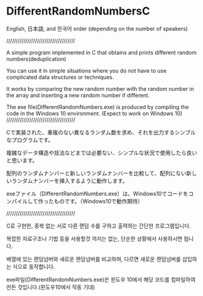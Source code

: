 # DifferentRandomNumbersC
English, 日本語, and 한국어 order (depending on the number of speakers)

////////////////////////////////////

A simple program implemented in C that obtains and prints different random numbers(deduplication)

You can use it in simple situations where you do not have to use complicated data structures or techniques.

It works by comparing the new random number with the random number in the array and inserting a new random number if different.

The exe file(DifferentRandomNumbers.exe) is produced by compiling the code in the Windows 10 environment. (Expect to work on Windows 10)
////////////////////////////////////

Cで実装された、重複のない異なるランダム数を求め、それを出力するシンプルなプログラムです。

複雑なデータ構造や技法などまでは必要ない、シンプルな状況で使用したら良いと思います。

配列のランダムナンバーと新しいランダムナンバーを比較して、配列にない新しいランダムナンバーを挿入するように動作します。

exeファイル（DifferentRandomNumbers.exe）は、Windows10でコードをコンパイルして作ったものです。（Windows10で動作期待）

////////////////////////////////////

C로 구현한, 중복 없는 서로 다른 랜덤 수를 구하고 출력하는 간단한 프로그램입니다.

복잡한 자료구조나 기법 등을 사용할것 까지는 없는, 단순한 상황에서 사용하시면 됩니다.

배열에 있는 랜덤넘버와 새로운 랜덤넘버를 비교하여, 다르면 새로운 랜덤넘버를 삽입하는 식으로 동작합니다.

exe파일(DifferentRandomNumbers.exe)은 윈도우 10에서 해당 코드를 컴파일하여 만든 것입니다.(윈도우10에서 작동 기대)
